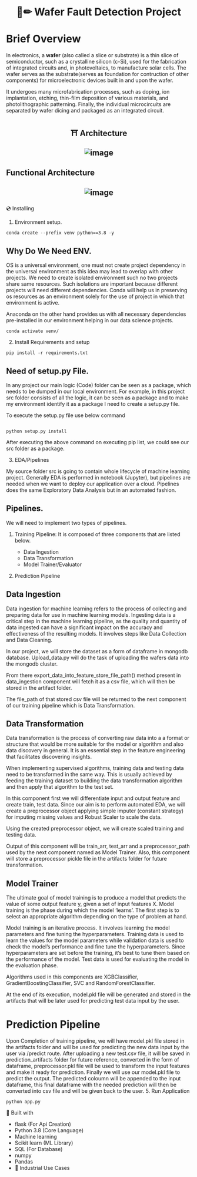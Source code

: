 <h1 align="center"> 📄✏ Wafer Fault Detection Project <h1>

# Brief Overview
In electronics, a **wafer** (also called a slice or substrate) is a thin slice of semiconductor, such as a crystalline silicon (c-Si), used for the fabrication of integrated circuits and, in photovoltaics, to manufacture solar cells. The wafer serves as the substrate(serves as foundation for contruction of other components) for microelectronic devices built in and upon the wafer. 

It undergoes many microfabrication processes, such as doping, ion implantation, etching, thin-film deposition of various materials, and photolithographic patterning. Finally, the individual microcircuits are separated by wafer dicing and packaged as an integrated circuit.

<h2 align="center">⛩ Architecture

 
 
![image](https://user-images.githubusercontent.com/85347886/137638160-1e2932af-e0ee-4dec-a00f-8552b06a96d0.png)
<h2>

##	Functional Architecture
<h2 align = "center">

![image](https://user-images.githubusercontent.com/85347886/137639174-37f387fb-6597-473b-877c-9261ff9522b6.png)

</h2>

 



💿 Installing
1. Environment setup.
```
conda create --prefix venv python==3.8 -y
```
## Why Do We Need ENV.
OS is a universal environment, one must not create project dependency in the universal environment as this idea may lead to overlap with other projects. We need to create isolated environment such no two projects share same resources. Such isolations are important because different projects will need different dependencies. Conda will help us in preserving os resources as an environment solely for the use of project in which that environment is active.

Anaconda on the other hand provides us with all necessary dependencies pre-installed in our environment helping in our data science projects.

```
conda activate venv/
````
2. Install Requirements and setup
```
pip install -r requirements.txt

```

## Need of setup.py File.
In any project our main logic (Code) folder can be seen as a package, which needs to be dumped in our local environment. For example, in this project src folder consists of all the logic, it can be seen as a package and to make my environment identify it as a package I need to create a setup.py file.

To execute the setup.py file use below command

```

python setup.py install
```
After executing the above command on executing pip list, we could see our src folder as a package.

3. EDA/Pipelines

My source folder src is going to contain whole lifecycle of machine learning project. Generally EDA is performed in notebook (Jupyter), but pipelines are needed when we want to deploy our application over a cloud.
Pipelines does the same Exploratory Data Analysis but in an automated fashion.

## Pipelines.
We will need to implement two types of pipelines.
1. Training Pipeline: It is composed of three components that are listed below.
    - Data Ingestion
    - Data Transformation
    - Model Trainer/Evaluator
    
2. Prediction Pipeline

## Data Ingestion
Data ingestion for machine learning refers to the process of collecting and preparing data for use in machine learning models. Ingesting data is a critical step in the machine learning pipeline, as the quality and quantity of data ingested can have a significant impact on the accuracy and effectiveness of the resulting models.
It involves steps like Data Collection and Data Cleaning.

In our project, we will store the dataset as a form of dataframe in mongodb database. Upload_data.py will do the task of uploading the wafers data into the mongodb cluster.

From there export_data_into_feature_store_file_path() method present in data_ingestion component will fetch it as a csv file, which will then be stored in the artifact folder.

The file_path of that stored csv file will be returned to the next component of our training pipeline which is Data Transformation.

## Data Transformation
Data transformation is the process of converting raw data into a a format or structure that would be more suitable for the model or algorithm and also data discovery in general. It is an essential step in the feature engineering that facilitates discovering insights.

When implementing supervised algorithms, training data and testing data need to be transformed in the same way. This is usually achieved by feeding the training dataset to building the data transformation algorithm and then apply that algorithm to the test set.

In this component first we will differentiate input and output feature and create train, test data. Since our aim is to perform automated EDA, we will create a preprocessor object applying simple imputer (constant strategy) for imputing missing values and Robust Scaler to scale the data.

Using the created preprocessor object, we will create scaled training and testing data.

Output of this component will be train_arr, test_arr and a preprocessor_path used by the next component named as Model Trainer. Also, this component will store a preprocessor pickle file in the artifacts folder for future transformation.

## Model Trainer
The ultimate goal of model training is to produce a model that predicts the value of some output feature y, given a set of input features X. Model training is the phase during which the model ‘learns’. The first step is to select an appropriate algorithm depending on the type of problem at hand.

Model training is an iterative process. It involves learning the model parameters and fine tuning the hyperparameters. Training data is used to learn the values for the model parameters while validation data is used to check the model’s performance and fine tune the hyperparameters. Since hyperparameters are set before the training, it’s best to tune them based on the performance of the model. Test data is used for evaluating the model in the evaluation phase.

Algorithms used in this components are XGBClassifier, GradientBoostingClassifier, SVC and RandomForestClassifier.

At the end of its execution, model.pkl file will be generated and stored in the artifacts that will be later used for predicting test data input by the user.

# Prediction Pipeline
Upon Completion of training pipeline, we will have model.pkl file stored in the artifacts folder and will be used for predicting the new data input by the user via /predict route.
After uploading a new test.csv file, it will be saved in prediction_artifacts folder for future reference, converted in the form of dataframe, preprocessor.pkl file will be used to transform the input features and make it ready for prediction. Finally we will use our model.pkl file to predict the output.
The predicted coloumn will be appended to the input dataframe, this final dataframe with the needed prediction will then be converted into csv file and will be given back to the user.
5. Run Application
```
python app.py
```

🔧 Built with
- flask (For Api Creation)
- Python 3.8 (Core Language)
- Machine learning 
- Scikit learn (ML Library)
- SQL (For Database)
- numpy
- Pandas
- 🏦 Industrial Use Cases